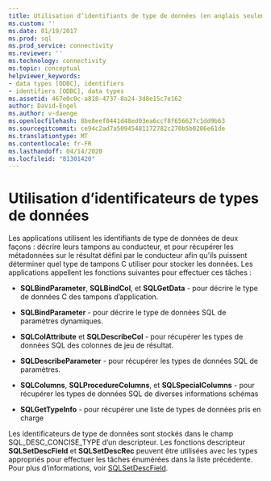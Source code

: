```yaml
---
title: Utilisation d’identifiants de type de données (en anglais seulement) Microsoft Docs
ms.custom: ''
ms.date: 01/19/2017
ms.prod: sql
ms.prod_service: connectivity
ms.reviewer: ''
ms.technology: connectivity
ms.topic: conceptual
helpviewer_keywords:
- data types [ODBC], identifiers
- identifiers [ODBC], data types
ms.assetid: 467e0c0c-a818-4737-8a24-3d8e15c7e162
author: David-Engel
ms.author: v-daenge
ms.openlocfilehash: 8be8eef0441d48ed03ea6ccf8f656627c1dd9b63
ms.sourcegitcommit: ce94c2ad7a50945481172782c270b5b0206e61de
ms.translationtype: MT
ms.contentlocale: fr-FR
ms.lasthandoff: 04/14/2020
ms.locfileid: "81301420"
---
```

# <a name="using-data-type-identifiers"></a>Utilisation d’identificateurs de types de données
Les applications utilisent les identifiants de type de données de deux façons : décrire leurs tampons au conducteur, et pour récupérer les métadonnées sur le résultat défini par le conducteur afin qu’ils puissent déterminer quel type de tampons C utiliser pour stocker les données. Les applications appellent les fonctions suivantes pour effectuer ces tâches :  
  
-   **SQLBindParameter**, **SQLBindCol**, et **SQLGetData** - pour décrire le type de données C des tampons d’application.  
  
-   **SQLBindParameter** - pour décrire le type de données SQL de paramètres dynamiques.  
  
-   **SQLColAttribute** et **SQLDescribeCol** - pour récupérer les types de données SQL des colonnes de jeu de résultat.  
  
-   **SQLDescribeParameter** - pour récupérer les types de données SQL de paramètres.  
  
-   **SQLColumns**, **SQLProcedureColumns**, et **SQLSpecialColumns** - pour récupérer les types de données SQL de diverses informations schémas  
  
-   **SQLGetTypeInfo** - pour récupérer une liste de types de données pris en charge  
  
 Les identificateurs de type de données sont stockés dans le champ SQL_DESC_CONCISE_TYPE d’un descripteur. Les fonctions descripteur **SQLSetDescField** et **SQLSetDescRec** peuvent être utilisées avec les types appropriés pour effectuer les tâches énumérées dans la liste précédente. Pour plus d’informations, voir [SQLSetDescField](../../../odbc/reference/syntax/sqlsetdescfield-function.md).
